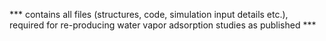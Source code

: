 *** contains all files (structures, code, simulation input details etc.), required for re-producing water vapor adsorption studies as published ***
